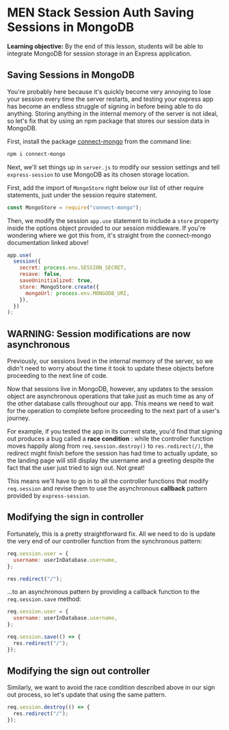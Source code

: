 <h1>
  <span class="headline">MEN Stack Session Auth</span>
  <span class="subhead">Saving Sessions in MongoDB</span>
</h1>

**Learning objective:** By the end of this lesson, students will be able to integrate MongoDB for session storage in an Express application.

## Saving Sessions in MongoDB

You're probably here because it's quickly become very annoying to lose your session every time the server restarts, and testing your express app has become an endless struggle of signing in before being able to do anything. Storing anything in the internal memory of the server is not ideal, so let's fix that by using an npm package that stores our session data in MongoDB.

First, install the package [connect-mongo](https://www.npmjs.com/package/connect-mongo) from the command line:

```bash
npm i connect-mongo
```

Next, we'll set things up in `server.js` to modify our session settings and tell `express-session` to use MongoDB as its chosen storage location.

First, add the import of `MongoStore` right below our list of other require statements, just under the session require statement.

```javascript
const MongoStore = require("connect-mongo");
```

Then, we modify the session `app.use` statement to include a `store` property inside the options object provided to our session middleware. If you're wondering where we got this from, it's straight from the connect-mongo documentation linked above!

```javascript
app.use(
  session({
    secret: process.env.SESSION_SECRET,
    resave: false,
    saveUninitialized: true,
    store: MongoStore.create({
      mongoUrl: process.env.MONGODB_URI,
    }),
  })
);
```

## WARNING: Session modifications are now asynchronous

Previously, our sessions lived in the internal memory of the server, so we didn't need to worry about the time it took to update these objects before proceeding to the next line of code.

Now that sessions live in MongoDB, however, any updates to the session object are asynchronous operations that take just as much time as any of the other database calls throughout our app. This means we need to wait for the operation to complete before proceeding to the next part of a user's journey.

For example, if you tested the app in its current state, you'd find that signing out produces a bug called a **race condition** : while the controller function moves happily along from `req.session.destroy()` to `res.redirect(/)`, the redirect might finish before the session has had time to actually update, so the landing page will still display the username and a greeting despite the fact that the user just tried to sign out. Not great!

This means we'll have to go in to all the controller functions that modify `req.session` and revise them to use the asynchronous **callback** pattern provided by `express-session`.

## Modifying the sign in controller

Fortunately, this is a pretty straightforward fix. All we need to do is update the very end of our controller function from the synchronous pattern:

```javascript
req.session.user = {
  username: userInDatabase.username,
};

res.redirect("/");
```

...to an asynchronous pattern by providing a callback function to the `req.session.save` method:

```javascript
req.session.user = {
  username: userInDatabase.username,
};

req.session.save(() => {
  res.redirect("/");
});
```

## Modifying the sign out controller

Similarly, we want to avoid the race condition described above in our sign out process, so let's update that using the same pattern.

```javascript
req.session.destroy(() => {
  res.redirect("/");
});
```

<!-- [Starter Code](https://git.generalassemb.ly/modular-curriculum-all-courses/men-stack-session-auth-template/tree/saving-sessions-in-MongoDB-start)

[Complete Code](https://git.generalassemb.ly/modular-curriculum-all-courses/men-stack-session-auth-template/tree/saving-sessions-in-MongoDB-complete) -->
